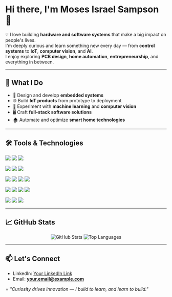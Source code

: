 # Hi there, I'm Moses Israel Sampson 👋

💡 I love building **hardware and software systems** that make a big impact on people's lives.  
I'm deeply curious and learn something new every day — from **control systems** to **IoT**, **computer vision**, and **AI**.  
I enjoy exploring **PCB design**, **home automation**, **entrepreneurship**, and everything in between.

---

## 🚀 What I Do
- 🔧 Design and develop **embedded systems**
- 🌐 Build **IoT products** from prototype to deployment
- 🧠 Experiment with **machine learning** and **computer vision**
- 🖥️ Craft **full-stack software solutions**
- 🏠 Automate and optimize **smart home technologies**

---

## 🛠️ Tools & Technologies

<p align="left">
  <!-- Programming Languages -->
  <a href="https://www.python.org/" target="_blank"><img src="https://img.shields.io/badge/Python-3776AB?style=for-the-badge&logo=python&logoColor=white"/></a>
  <a href="https://www.java.com/" target="_blank"><img src="https://img.shields.io/badge/Java-007396?style=for-the-badge&logo=java&logoColor=white"/></a>
  <a href="https://golang.org/" target="_blank"><img src="https://img.shields.io/badge/Go-00ADD8?style=for-the-badge&logo=go&logoColor=white"/></a>

  <!-- Frameworks -->
  <a href="https://spring.io/projects/spring-boot" target="_blank"><img src="https://img.shields.io/badge/Spring%20Boot-6DB33F?style=for-the-badge&logo=springboot&logoColor=white"/></a>
  <a href="https://nextjs.org/" target="_blank"><img src="https://img.shields.io/badge/Next.js-000000?style=for-the-badge&logo=nextdotjs&logoColor=white"/></a>
  <a href="https://streamlit.io/" target="_blank"><img src="https://img.shields.io/badge/Streamlit-FF4B4B?style=for-the-badge&logo=streamlit&logoColor=white"/></a>

  <!-- Tools -->
  <a href="https://www.docker.com/" target="_blank"><img src="https://img.shields.io/badge/Docker-2496ED?style=for-the-badge&logo=docker&logoColor=white"/></a>
  <a href="https://git-scm.com/" target="_blank"><img src="https://img.shields.io/badge/Git-F05032?style=for-the-badge&logo=git&logoColor=white"/></a>
  <a href="https://github.com/" target="_blank"><img src="https://img.shields.io/badge/GitHub-181717?style=for-the-badge&logo=github&logoColor=white"/></a>
  <a href="https://about.gitlab.com/" target="_blank"><img src="https://img.shields.io/badge/GitLab-FC6D26?style=for-the-badge&logo=gitlab&logoColor=white"/></a>

  <!-- Cloud & Platforms -->
  <a href="https://cloud.google.com/" target="_blank"><img src="https://img.shields.io/badge/Google%20Cloud-4285F4?style=for-the-badge&logo=googlecloud&logoColor=white"/></a>
  <a href="https://colab.research.google.com/" target="_blank"><img src="https://img.shields.io/badge/Google%20Colab-F9AB00?style=for-the-badge&logo=googlecolab&logoColor=white"/></a>
  <a href="https://ubuntu.com/" target="_blank"><img src="https://img.shields.io/badge/Ubuntu-E95420?style=for-the-badge&logo=ubuntu&logoColor=white"/></a>
  <a href="https://www.linux.org/" target="_blank"><img src="https://img.shields.io/badge/Linux-FCC624?style=for-the-badge&logo=linux&logoColor=black"/></a>

  <!-- Productivity & Design -->
  <a href="https://www.notion.so/" target="_blank"><img src="https://img.shields.io/badge/Notion-000000?style=for-the-badge&logo=notion&logoColor=white"/></a>
  <a href="https://www.figma.com/" target="_blank"><img src="https://img.shields.io/badge/Figma-F24E1E?style=for-the-badge&logo=figma&logoColor=white"/></a>
  <a href="https://www.canva.com/" target="_blank"><img src="https://img.shields.io/badge/Canva-00C4CC?style=for-the-badge&logo=canva&logoColor=white"/></a>
</p>

---

## 📈 GitHub Stats

<p align="center">
  <img src="https://github-readme-stats.vercel.app/api?username=YOUR_USERNAME&show_icons=true&theme=radical" alt="GitHub Stats" />
  <img src="https://github-readme-stats.vercel.app/api/top-langs/?username=YOUR_USERNAME&layout=compact&theme=radical" alt="Top Languages" />
</p>

---

## 📫 Let's Connect
- LinkedIn: [Your LinkedIn Link](#)
- Email: **your.email@example.com**

⭐ *"Curiosity drives innovation — I build to learn, and learn to build."*

